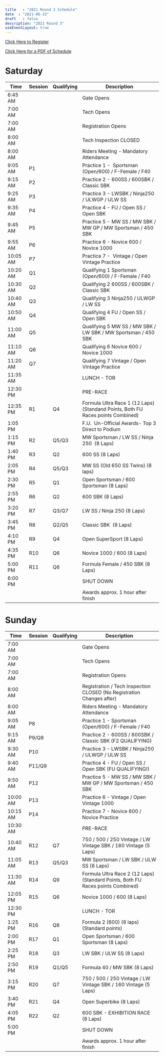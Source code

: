 ```yaml
---
title   : "2021 Round 3 Schedule"
date  : "2021-06-15"
draft   : false
description: "2021 Round 3"
useEventLayout: true
---
```


[Click Here to Register](http://msreg.com/WMRRAR3RIDGE2021)

[Click Here for a PDF of Schedule](https://dl.motorsportreg.com/a4beb094-5eea-4678-8b26-7c4388db3b37/)

# Saturday

| Time     | Session | Qualifying | Description                                                                     |
| -------- | ------- | ---------- | ------------------------------------------------------------------------------- |
| 6:45 AM  |         |            | Gate Opens                                                                      |
| 7:00 AM  |         |            | Tech Opens                                                                      |
| 7:00 AM  |         |            | Registration Opens                                                              |
| 8:00 AM  |         |            | Tech Inspection CLOSED                                                          |
| 8:00 AM  |         |            | Riders Meeting - Mandatory Attendance                                           |
| 9:05 AM  | P1      |            | Practice 1 -  Sportsman (Open/600) / F-Female / F40                             |
| 9:15 AM  | P2      |            | Practice 2 - 600SS / 600SBK / Classic SBK                                       |
| 9:25 AM  | P3      |            | Practice 3 - LWSBK / Ninja250 / ULWGP / ULW SS                                  |
| 9:35 AM  | P4      |            | Practice 4 - FU / Open SS / Open SBK                                            |
| 9:45 AM  | P5      |            | Practice 5 - MW SS / MW SBK / MW GP / MW Sportsman / 450 SBK                    |
| 9:55 AM  | P6      |            | Practice 6 - Novice 600 / Novice 1000                                           |
| 10:05 AM | P7      |            | Practice 7 -  Vintage / Open Vintage Practice                                   |
| 10:20 AM | Q1      |            | Qualifying 1 Sportsman (Open/600) / F-Female / F40                              |
| 10:30 AM | Q2      |            | Qualifying 2 600SS / 600SBK / Classic SBK                                       |
| 10:40 AM | Q3      |            | Qualifying 3 Ninja250 / ULWGP / LW SS                                           |
| 10:50 AM | Q4      |            | Qualifying 4 FU / Open SS / Open SBK                                            |
| 11:00 AM | Q5      |            | Qualifying 5 MW SS / MW SBK / LW SBK / MW Sportsman / 450 SBK                   |
| 11:10 AM | Q6      |            | Qualifying 6 Novice 600 / Novice 1000                                           |
| 11:20 AM | Q7      |            | Qualifying 7 Vintage / Open Vintage Practice                                    |
| 11:35 AM |         |            | LUNCH - TOR                                                                     |
| 12:30 PM |         |            | PRE-RACE                                                                        |
| 12:35 PM | R1      | Q4         | Formula Ultra Race 1 (12 Laps) (Standand Points, Both FU Races points Combined) |
| 1:05 PM  |         |            | F.U.  Un-Official Awards- Top 3 Direct to Podium                                |
| 1:15 PM  | R2      | Q5/Q3      | MW Sportsman / LW SS / Ninja 250  (8 Laps)                                      |
| 1:40 PM  | R3      | Q2         | 600 SS (8 Laps)                                                                 |
| 2:05 PM  | R4      | Q5/Q3      | MW SS (Old 650 SS Twins) (8 laps)                                               |
| 2:30 PM  | R5      | Q1         | Open Sportsman / 600 Sportsman (8 Laps)                                         |
| 2:55 PM  | R6      | Q2         | 600 SBK (8 Laps)                                                                |
| 3:20 PM  | R7      | Q3/Q7      | LW SS / Ninja 250 (8 Laps)                                                      |
| 3:45 PM  | R8      | Q2/Q5      | Classic SBK  (8 Laps)                                                           |
| 4:10 PM  | R9      | Q4         | Open SuperSport (8 Laps)                                                        |
| 4:35 PM  | R10     | Q6         | Novice 1000 / 600 (8 Laps)                                                      |
| 5:00 PM  | R11     | Q6         | Formula Female / 450 SBK (8 Laps)                                               |
| 6:00 PM  |         |            | SHUT DOWN                                                                       |
|          |         |            | Awards approx. 1 hour after finish                                              |


# Sunday

| Time     | Session | Qualifying | Description                                                                     |
| -------- | ------- | ---------- | ------------------------------------------------------------------------------- |
| 7:00 AM  |         |            | Gate Opens                                                                      |
| 7:00 AM  |         |            | Tech Opens                                                                      |
| 7:00 AM  |         |            | Registration Opens                                                              |
| 8:00 AM  |         |            | Registration / Tech Inspection CLOSED (No Registration Changes after)           |
| 8:00 AM  |         |            | Riders Meeting - Mandatory Attendance                                           |
| 9:05 AM  | P8      |            | Practice 1 -  Sportsman (Open/600) / F-Female / F40                             |
| 9:15 AM  | P9/Q8   |            | Practice 2 - 600SS / 600SBK / Classic SBK (F2 QUALIFYING)                       |
| 9:30 AM  | P10     |            | Practice 3 - LWSBK / Ninja250 / ULWGP / ULW SS                                  |
| 9:40 AM  | P11/Q9  |            | Practice 4 - FU / Open SS / Open SBK (FU QUALIFYING!)                           |
| 9:50 AM  | P12     |            | Practice 5 - MW SS / MW SBK / MW GP / MW Sportsman / 450 SBK                    |
| 10:00 AM | P13     |            | Practice 6 - Vintage / Open Vintage 1000                                           |
| 10:15 AM | P14     |            | Practice 7 -  Novice 600 / Novice  Practice                                   |
| 10:30 AM |         |            | PRE-RACE                                                                        |
| 10:40 AM | R12     | Q7         | 750 / 500 / 250 Vintage / LW Vintage SBK / 160 Vintage (5 Laps)                 |
| 11:05 AM | R13     | Q5/Q3      | MW Sportsman / LW SBK / ULW SS (8 Laps)                                         |
| 11:30 AM | R14     | Q9         | Formula Ultra Race 2 (12 Laps) (Standard Points, Both FU Races points Combined) |
| 12:05 PM | R15     | Q6         | Novice 1000 / 600 (8 Laps)                                                      |
| 12:30 PM |         |            | LUNCH - TOR                                                                     |
| 1:25 PM  | R16     | Q8         | Formula 2 (600)  (8 laps) (Standard points)                                     |
| 2:00 PM  | R17     | Q1         | Open Sportsman / 600 Sportsman (8 Laps)                                         |
| 2:25 PM  | R18     | Q3         | LW SBK / ULW SS   (8 Laps)                                                      |
| 2:50 PM  | R19     | Q1/Q5      | Formula 40 / MW SBK (8 Laps)                                                    |
| 3:15 PM  | R20     | Q7         | 750 / 500 / 250 Vintage / LW Vintage SBK / 160 Vintage (5 Laps)                 |
| 3:40 PM  | R21     | Q4         | Open Superbike (8 Laps)                                                         |
| 4:05 PM  | R22     | Q2         | 600 SBK - EXHIBITION RACE (8 Laps)                                              |
| 5:00 PM  |         |            | SHUT DOWN                                                                       |
|          |         |            | Awards approx. 1 hour after finish                                              |
